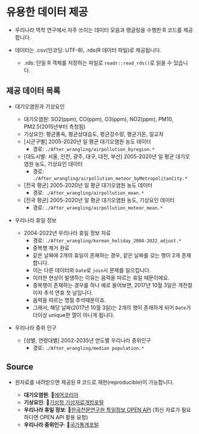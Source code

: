 # 유용한 데이터 제공
- 우리나라 역학 연구에서 자주 쓰이는 데이터 모음과 랭글링을 수행한 R 코드를 제공합니다.

- 데이터는 .csv(인코딩: UTF-8), .rds(R 데이터 파일)로 제공됩니다.
  - .rds: 단일 R 객체를 저장하는 파일로 `readr::read_rds()`로 읽을 수 있습니다.

## 제공 데이터 목록

- 대기오염원과 기상요인
  - 대기오염원: SO2(ppm), CO(ppm), O3(ppm), NO2(ppm), PM10, PM2.5(2015년부터 측청됨)
  - 기상요인: 평균풍속, 평균상대습도, 평균강수량, 평균기온, 일교차
  - [시군구별] 2005-2020년 일 평균 대기오염원 농도 데이터
    - 경로: `./After_wrangling/airpollution_byregion.*`
  - [대도시별: 서울, 인천, 광주, 대구, 대전, 부산] 2005-2020년 일 평균 대기오염원 농도, 기상요인 데이터
    - 경로: `./After_wrangling/airpollution_meteor_byMetropolitanCity.*`
  - [전국 평균] 2005-2020년 일 평균 대기오염원 농도 데이터
    - 경로: `./After_wrangling/airpollution_mean.*`
  - [전국 평균] 2005-2020년 일 평균 대기오염원 농도, 기상요인 데이터
    - 경로: `./After_wrangling/airpollution_meteor_mean.*`

- 우리나라 휴일 정보
  - 2004-2022년 우리나라 휴일 정보 자료
    - 경로: `./After_wrangling/korean_holiday_2004-2022_adjust.*`
    - 중복행 제거 완료
    - 같은 날짜에 2개의 휴일이 존재하는 경우, 같은 날짜를 갖는 행이 2개 존재합니다.
    - 이는 다른 데이터와 `Date`로 `join`시 문제를 일으킵니다. 
    - 이러한 현상이 발생하는 이유는 음력을 따르는 휴일 때문이에요.
    - 중복행이 존재하는 경우를 하나 예로 들어보면, 2017년 10월 3일은 개천절이자 추석 연휴 첫 날입니다.
    - 음력을 따르는 명절 추석때문이죠.
    - 그래서, 해당 날짜(2017년 10월 3일)는 2개의 행이 존재하게 되어 `Date`가 더이상 unique한 열이 아니게 됩니다.
  
- 우리나라 중위 인구
  - [성별, 연령대별] 2002-2035년 연도별 우리나라 중위인구
    - 경로: `./After_wrangling/median population.*`
  
## Source
- 원자료를 내려받으면 제공된 R 코드로 재현(reproducible)이 가능합니다.

  - **대기오염원**: 🔗[에어코리아](https://www.airkorea.or.kr/web)
  - **기상요인**: 🔗[기상청 기상자료개방포털](https://data.kma.go.kr)
  - **우리나라 휴일 정보**: 🔗[한국천문연구원 특일정보 OPEN API](https://www.data.go.kr/tcs/dss/selectApiDataDetailView.do?publicDataPk=15012690) (최신 자료가 필요하다면 OPEN API 활용 요청)
  - **우리나라 중위인구**: 🔗[국가통계포털](https://kosis.kr/index/index.do)
